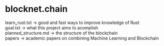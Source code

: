 # blocknet.chain
learn_rust.txt -> good and fast ways to improve knowledge of Rust  
goal.txt -> what this project aims to acomplish  
planned_structure.md -> the structure of the blockchain  
papers -> academic papers on combining Machine Learning and Blockchain  
